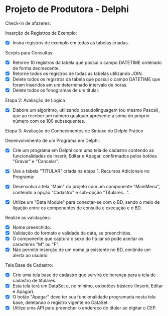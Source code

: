 # Projeto de Produtora - Delphi

Check-in de afazeres:

Inserção de Registros de Exemplo:

- [x] Insira registros de exemplo em todas as tabelas criadas.

Scripts para Consultas:

- [x] Retorne 10 registros da tabela que possui o campo DATETIME ordenado de forma decrescente.
- [x] Retorne todos os registros de todas as tabelas utilizando JOIN.
- [x] Delete todos os registros da tabela que possui o campo DATETIME que foram inseridos em um determinado intervalo de horas.
- [x] Delete todos os fonogramas de um titular.

Etapa 2: Avaliação de Lógica

- [x] Elabore um algoritmo, utilizando pseudolinguagem (ou mesmo Pascal), que ao receber um número qualquer apresente a soma do próprio número com os 100 subsequentes.

Etapa 3: Avaliação de Conhecimentos de Sintaxe do Delphi
Prático

Desenvolvimento de um Programa em Delphi:

- [x] Crie um programa em Delphi com uma tela de cadastro contendo as funcionalidades de Inserir, Editar e Apagar, confirmados pelos botões "Gravar" e "Cancelar".
- [x] Use a tabela "TITULAR" criada na etapa 1.
Recursos Adicionais no Programa:

- [x] Desenvolva a tela "Main" do projeto com um componente "MainMenu", contendo a opção "Cadastro" e sub-opção "Titulares...".
- [x] Utilize um "Data Module" para conectar-se com o BD, sendo o meio de ligação entre os componentes de consulta e execução e o BD.

Realize as validações:

- [x] Nome preenchido.
- [x] Validação do formato e validade da data, se preenchidas.
- [x] O componente que captura o sexo do titular só pode aceitar os caracteres "M" ou "F".
- [x] Não permitir inserção de um nome já existente no BD, emitindo um alerta ao usuário.

Tela Base de Cadastro:

- [x] Crie uma tela base de cadastro que servirá de herança para a tela de cadastro de titulares.
- [x] Esta tela terá um DataSet e, no mínimo, os botões básicos (Inserir, Editar e Apagar).
- [x] O botão "Apagar" deve ter sua funcionalidade programada nesta tela base, deletando o registro vigente no DataSet.
- [x] Utilize uma API para preencher o endereço do titular ao digitar o CEP.
